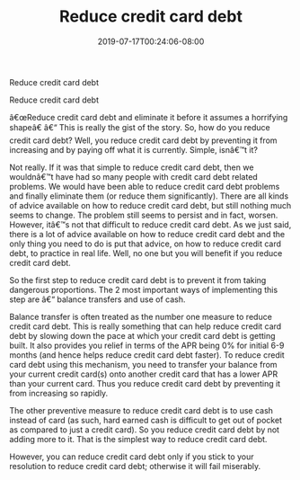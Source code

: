 ﻿---
title: "Reduce credit card debt"
date: 2019-07-17T00:24:06-08:00
description: "Credit_Card_Debt Tips for Web Success"
featured_image: "/images/Credit_Card_Debt.jpg"
tags: ["Credit Card Debt"]
---

Reduce credit card debt

Reduce credit card debt

â€œReduce credit card debt and eliminate it before it assumes a horrifying shapeâ€ â€“ This is really the gist of the story. So, how do you reduce credit card debt? Well, you reduce credit card debt by preventing it from increasing and by paying off what it is currently. Simple, isnâ€™t it?

Not really. If it was that simple to reduce credit card debt, then we wouldnâ€™t have had so many people with credit card debt related problems. We would have been able to reduce credit card debt problems and finally eliminate them (or reduce them significantly). There are all kinds of advice available on how to reduce credit card debt, but still nothing much seems to change. The problem still seems to persist and in fact, worsen. However, itâ€™s not that difficult to reduce credit card debt. As we just said, there is a lot of advice available on how to reduce credit card debt and the only thing you need to do is put that advice, on how to reduce credit card debt, to practice in real life. Well, no one but you will benefit if you reduce credit card debt. 

So the first step to reduce credit card debt is to prevent it from taking dangerous proportions. The 2 most important ways of implementing this step are â€“ balance transfers and use of cash. 

Balance transfer is often treated as the number one measure to reduce credit card debt. This is really something that can help reduce credit card debt by slowing down the pace at which your credit card debt is getting built. It also provides you relief in terms of the APR being 0% for initial 6-9 months (and hence helps reduce credit card debt faster). To reduce credit card debt using this mechanism, you need to transfer your balance from your current credit card(s) onto another credit card that has a lower APR than your current card. Thus you reduce credit card debt by preventing it from increasing so rapidly. 

The other preventive measure to reduce credit card debt is to use cash instead of card (as such, hard earned cash is difficult to get out of pocket as compared to just a credit card). So you reduce credit card debt by not adding more to it. That is the simplest way to reduce credit card debt.

However, you can reduce credit card debt only if you stick to your resolution to reduce credit card debt; otherwise it will fail miserably.

